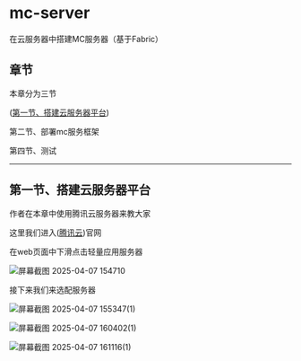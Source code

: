 # mc-server
在云服务器中搭建MC服务器（基于Fabric）


## 章节

本章分为三节

([第一节、搭建云服务器平台](https://github.com/Kkun1225/mc-server/blob/main/README.md#%E7%AC%AC%E4%B8%80%E8%8A%82%E6%90%AD%E5%BB%BA%E4%BA%91%E6%9C%8D%E5%8A%A1%E5%99%A8%E5%B9%B3%E5%8F%B0))

第二节、部署mc服务框架

第四节、测试

----------------

## 第一节、搭建云服务器平台

作者在本章中使用腾讯云服务器来教大家

这里我们进入([腾讯云](https://cloud.tencen.com/))官网

在web页面中下滑点击轻量应用服务器

![屏幕截图 2025-04-07 154710](https://github.com/user-attachments/assets/577b3c9d-e700-42b2-8e20-6d7b5b230644)

接下来我们来选配服务器

![屏幕截图 2025-04-07 155347(1)](https://github.com/user-attachments/assets/20f6c432-c156-480e-95a8-42aa0f949ac2)

![屏幕截图 2025-04-07 160402(1)](https://github.com/user-attachments/assets/9440bae9-9685-4e6b-b46e-e165fe3e846b)

![屏幕截图 2025-04-07 161116(1)](https://github.com/user-attachments/assets/6a41c485-4c09-4baf-85ab-5772c4e4ced3)
